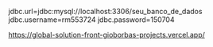 jdbc.url=jdbc:mysql://localhost:3306/seu_banco_de_dados
jdbc.username=rm553724
jdbc.password=150704

https://global-solution-front-gioborbas-projects.vercel.app/
